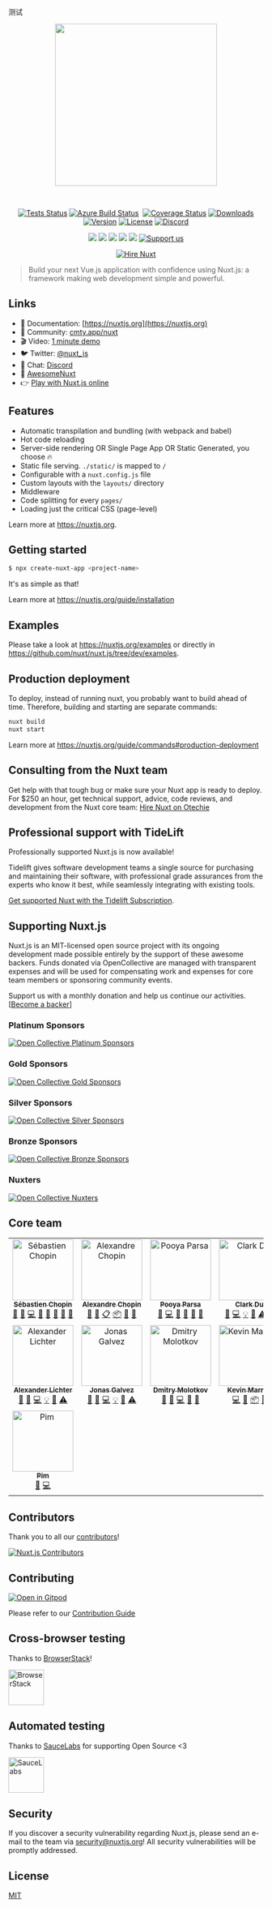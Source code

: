 测试

<p align="center"><img align="center" style="width:320px" src="https://nuxtjs.org/meta_400.png"/></p><br/>
<p align="center">
  <a href="https://github.com/nuxt/nuxt.js/actions?query=branch%3Adev+event%3Apush"><img src="https://github.com/nuxt/nuxt.js/workflows/test/badge.svg?branch=dev&event=push" alt="Tests Status"></a>
  <a href="https://dev.azure.com/nuxt/nuxt.js/_build/latest?definitionId=1"><img src="https://dev.azure.com/nuxt/nuxt.js/_apis/build/status/nuxt.js" alt="Azure Build Status"></a>
  <a href="https://codecov.io/gh/nuxt/nuxt.js"><img src="https://badgen.net/codecov/c/github/nuxt/nuxt.js/master" alt="Coverage Status"></a>
  <a href="https://www.npmjs.com/package/nuxt"><img src="https://badgen.net/npm/dm/nuxt" alt="Downloads"></a>
  <a href="https://www.npmjs.com/package/nuxt"><img src="https://badgen.net/npm/v/nuxt" alt="Version"></a>
  <a href="https://www.npmjs.com/package/nuxt"><img src="https://badgen.net/npm/license/nuxt" alt="License"></a>
  <a href="https://discord.nuxtjs.org/"><img src="https://badgen.net/badge/Discord/join-us/7289DA" alt="Discord"></a>
 </p>
 <p align="center">
  <a href="#platinum-sponsors" alt="Platinum Sponsors on Open Collective"><img src="https://opencollective.com/nuxtjs/tiers/platinum-sponsors/badge.svg" /></a>
  <a href="#gold-sponsors" alt="Gold Sponsors on Open Collective"><img src="https://opencollective.com/nuxtjs/tiers/gold-sponsors/badge.svg" /></a>
  <a href="#silver-sponsors" alt="Silver Sponsors on Open Collective"><img src="https://opencollective.com/nuxtjs/tiers/silver-sponsors/badge.svg" /></a>
  <a href="#bronze-sponsors" alt="Bronze Sponsors on Open Collective"><img src="https://opencollective.com/nuxtjs/tiers/bronze-sponsors/badge.svg" /></a>
  <a href="#nuxters" alt="Nuxters on Open Collective"><img src="https://opencollective.com/nuxtjs/tiers/nuxters/badge.svg" /></a>
  <a href="https://oc.nuxtjs.org/"><img src="https://img.shields.io/badge/Support%20us-Open%20Collective-41B883.svg" alt="Support us"></a>
</p>
<p align="center">
  <a href="https://otechie.com/nuxt?ref=badge"><img src="https://api.otechie.com/consultancy/nuxt/badge.svg" alt="Hire Nuxt"></a>
</p>

> Build your next Vue.js application with confidence using Nuxt.js: a framework making web development simple and powerful.

## Links

- 📘 Documentation: [https://nuxtjs.org](https://nuxtjs.org)
- 👥 Community: [cmty.app/nuxt](https://cmty.app/nuxt)
- 🎬 Video: [1 minute demo](https://www.youtube.com/watch?v=kmf-p-pTi40)
- 🐦 Twitter: [@nuxt_js](https://twitter.nuxtjs.org/)
- 💬 Chat: [Discord](https://discord.nuxtjs.org/)
- 🌟 [AwesomeNuxt](https://awesome.nuxtjs.org/)
- 👉 [Play with Nuxt.js online](https://template.nuxtjs.org)

## Features

- Automatic transpilation and bundling (with webpack and babel)
- Hot code reloading
- Server-side rendering OR Single Page App OR Static Generated, you choose :fire:
- Static file serving. `./static/` is mapped to `/`
- Configurable with a `nuxt.config.js` file
- Custom layouts with the `layouts/` directory
- Middleware
- Code splitting for every `pages/`
- Loading just the critical CSS (page-level)

Learn more at <https://nuxtjs.org>.

## Getting started

```sh
$ npx create-nuxt-app <project-name>
```

It's as simple as that!

Learn more at https://nuxtjs.org/guide/installation

## Examples

Please take a look at <https://nuxtjs.org/examples> or directly in <https://github.com/nuxt/nuxt.js/tree/dev/examples>.

## Production deployment

To deploy, instead of running nuxt, you probably want to build ahead of time. Therefore, building and starting are separate commands:

```bash
nuxt build
nuxt start
```

Learn more at https://nuxtjs.org/guide/commands#production-deployment

## Consulting from the Nuxt team

Get help with that tough bug or make sure your Nuxt app is ready to deploy. For $250 an hour, get technical support, advice, code reviews, and development from the Nuxt core team: [Hire Nuxt on Otechie](https://otechie.com/nuxt?ref=readme)

## Professional support with TideLift

Professionally supported Nuxt.js is now available!

Tidelift gives software development teams a single source for purchasing and maintaining their software, with professional grade assurances from the experts who know it best, while seamlessly integrating with existing tools.

[Get supported Nuxt with the Tidelift Subscription](https://tidelift.com/subscription/pkg/npm-nuxt?utm_source=npm-nuxt&utm_medium=readme).

## Supporting Nuxt.js

Nuxt.js is an MIT-licensed open source project with its ongoing development made possible entirely by the support of these awesome backers.
Funds donated via OpenCollective are managed with transparent expenses and will be used for compensating work and expenses for core team members or sponsoring community events.

Support us with a monthly donation and help us continue our activities. [[Become a backer](https://opencollective.com/nuxtjs#contribute)]

### Platinum Sponsors

[![Open Collective Platinum Sponsors][platinum-sponsors-src]][platinum-sponsors-href]

### Gold Sponsors

[![Open Collective Gold Sponsors][gold-sponsors-src]][gold-sponsors-href]

### Silver Sponsors

[![Open Collective Silver Sponsors][silver-sponsors-src]][silver-sponsors-href]

### Bronze Sponsors

[![Open Collective Bronze Sponsors][bronze-sponsors-src]][bronze-sponsors-href]

### Nuxters

[![Open Collective Nuxters][nuxters-src]][nuxters-href]

## Core team

<!-- ALL-CONTRIBUTORS-LIST:START - Do not remove or modify this section -->
<!-- prettier-ignore -->
<table><tr><td align="center"><a href="https://github.com/atinux"><img src="https://avatars2.githubusercontent.com/u/904724?v=4" width="120px;" alt="Sébastien Chopin"/><br /><sub><b>Sébastien Chopin</b></sub></a><br /><a href="#blog-Atinux" title="Blogposts">📝</a> <a href="https://github.com/Atinux/Nuxt.js/issues?q=author%3AAtinux" title="Bug reports">🐛</a> <a href="https://github.com/Atinux/Nuxt.js/commits?author=Atinux" title="Code">💻</a> <a href="#design-Atinux" title="Design">🎨</a> <a href="https://github.com/Atinux/Nuxt.js/commits?author=Atinux" title="Documentation">📖</a> <a href="#question-Atinux" title="Answering Questions">💬</a> <a href="#review-Atinux" title="Reviewed Pull Requests">👀</a> <a href="#talk-Atinux" title="Talks">📢</a></td><td align="center"><a href="https://github.com/alexchopin"><img src="https://avatars2.githubusercontent.com/u/4084277?v=4" width="120px;" alt="Alexandre Chopin"/><br /><sub><b>Alexandre Chopin</b></sub></a><br /><a href="#design-alexchopin" title="Design">🎨</a> <a href="https://github.com/Atinux/Nuxt.js/commits?author=alexchopin" title="Documentation">📖</a> <a href="#eventOrganizing-alexchopin" title="Event Organizing">📋</a> <a href="#platform-alexchopin" title="Packaging/porting to new platform">📦</a> <a href="#question-alexchopin" title="Answering Questions">💬</a> <a href="#talk-alexchopin" title="Talks">📢</a></td><td align="center"><a href="https://github.com/pi0"><img src="https://avatars0.githubusercontent.com/u/5158436?v=4" width="120px;" alt="Pooya Parsa"/><br /><sub><b>Pooya Parsa</b></sub></a><br /><a href="https://github.com/Atinux/Nuxt.js/issues?q=author%3Api0" title="Bug reports">🐛</a> <a href="https://github.com/Atinux/Nuxt.js/commits?author=pi0" title="Code">💻</a> <a href="#plugin-pi0" title="Plugin/utility libraries">🔌</a> <a href="#question-pi0" title="Answering Questions">💬</a> <a href="#review-pi0" title="Reviewed Pull Requests">👀</a> <a href="#tool-pi0" title="Tools">🔧</a></td><td align="center"><a href="https://github.com/clarkdo"><img src="https://avatars3.githubusercontent.com/u/4312154?v=4" width="120px;" alt="Clark Du"/><br /><sub><b>Clark Du</b></sub></a><br /><a href="https://github.com/Atinux/Nuxt.js/issues?q=author%3Aclarkdo" title="Bug reports">🐛</a> <a href="https://github.com/Atinux/Nuxt.js/commits?author=clarkdo" title="Code">💻</a> <a href="#example-clarkdo" title="Examples">💡</a> <a href="#review-clarkdo" title="Reviewed Pull Requests">👀</a> <a href="https://github.com/Atinux/Nuxt.js/commits?author=clarkdo" title="Tests">⚠️</a> <a href="#tool-clarkdo" title="Tools">🔧</a></td></tr><tr><td align="center"><a href="https://github.com/manniL"><img src="https://avatars0.githubusercontent.com/u/640208?s=460&v=4" width="120px;" alt="Alexander Lichter"/><br /><sub><b>Alexander Lichter</b></sub></a><br /><a href="#question-manniL" title="Answering Questions">💬</a> <a href="https://github.com/Atinux/Nuxt.js/issues?q=author%3AmanniL" title="Bug reports">🐛</a> <a href="https://github.com/Atinux/Nuxt.js/commits?author=manniL" title="Code">💻</a> <a href="#example-manniL" title="Examples">💡</a> <a href="#review-manniL" title="Reviewed Pull Requests">👀</a> <a href="https://github.com/Atinux/Nuxt.js/commits?author=manniL" title="Tests">⚠️</a></td><td align="center"><a href="https://github.com/galvez"><img src="https://avatars1.githubusercontent.com/u/12291?s=460&v=4" width="120px;" alt="Jonas Galvez"/><br /><sub><b>Jonas Galvez</b></sub></a><br /><a href="#question-galvez" title="Answering Questions">💬</a> <a href="https://github.com/Atinux/Nuxt.js/issues?q=author%3Agalvez" title="Bug reports">🐛</a> <a href="https://github.com/Atinux/Nuxt.js/commits?author=galvez" title="Code">💻</a> <a href="#example-galvez" title="Examples">💡</a> <a href="#review-galvez" title="Reviewed Pull Requests">👀</a> <a href="https://github.com/Atinux/Nuxt.js/commits?author=galvez" title="Tests">⚠️</a></td><td align="center"><a href="https://github.com/aldarund"><img src="https://avatars2.githubusercontent.com/u/571159?v=4" width="120px;" alt="Dmitry Molotkov"/><br /><sub><b>Dmitry Molotkov</b></sub></a><br /><a href="#question-aldarund" title="Answering Questions">💬</a> <a href="https://github.com/Atinux/Nuxt.js/issues?q=author%3Aaldarund" title="Bug reports">🐛</a> <a href="https://github.com/Atinux/Nuxt.js/commits?author=aldarund" title="Code">💻</a> <a href="#ideas-aldarund" title="Ideas, Planning, & Feedback">🤔</a> <a href="#review-aldarund" title="Reviewed Pull Requests">👀</a></td><td align="center"><a href="https://github.com/kevinmarrec"><img src="https://avatars2.githubusercontent.com/u/25272043?v=4" width="120px;" alt="Kevin Marrec"/><br /><sub><b>Kevin Marrec</b></sub></a><br /><a href="https://github.com/Atinux/Nuxt.js/commits?author=kevinmarrec" title="Code">💻</a> <a href="#ideas-kevinmarrec" title="Ideas, Planning, & Feedback">🤔</a> <a href="#platform-kevinmarrec" title="Packaging/porting to new platform">📦</a> <a href="#review-kevinmarrec" title="Reviewed Pull Requests">👀</a></td></tr><tr><td align="center"><a href="https://github.com/pimlie"><img src="https://avatars3.githubusercontent.com/u/1067403?v=4" width="120px;" alt="Pim"/><br /><sub><b>Pim</b></sub></a><br /><a href="https://github.com/Atinux/Nuxt.js/issues?q=author%3Apimlie" title="Bug reports">🐛</a> <a href="https://github.com/Atinux/Nuxt.js/commits?author=pimlie" title="Code">💻</a></td></tr></table>

<!-- ALL-CONTRIBUTORS-LIST:END -->

## Contributors

Thank you to all our [contributors](https://github.com/nuxt/nuxt.js/graphs/contributors)!

[![Nuxt.js Contributors][contributors-src]][contributors-href]

## Contributing

[![Open in Gitpod](https://gitpod.io/button/open-in-gitpod.svg)](https://gitpod.io/#https://github.com/nuxt/nuxt.js)

Please refer to our [Contribution Guide](https://nuxtjs.org/guide/contribution-guide#codefund_ad)

## Cross-browser testing

Thanks to [BrowserStack](http://browserstack.com)!

<a href="http://browserstack.com"><img height="70" src="https://nuxtjs.org/browserstack.svg" alt="BrowserStack"></a>

## Automated testing

Thanks to [SauceLabs](https://saucelabs.com) for supporting Open Source <3

<a href="https://saucelabs.com"><img height="70" src="https://nuxtjs.org/saucelabs.svg" alt="SauceLabs"></a>

## Security

If you discover a security vulnerability regarding Nuxt.js, please send an e-mail to the team via security@nuxtjs.org! All security vulnerabilities will be promptly addressed.

## License

[MIT](https://github.com/nuxt/nuxt.js/blob/dev/LICENSE)

<!-- Open Collective Tiers -->
[platinum-sponsors-src]: https://opencollective.com/nuxtjs/tiers/platinum-sponsors.svg?avatarHeight=96&width=890
[platinum-sponsors-href]: https://opencollective.com/nuxtjs#contributors
[gold-sponsors-src]: https://opencollective.com/nuxtjs/tiers/gold-sponsors.svg?avatarHeight=80&width=890
[gold-sponsors-href]: https://opencollective.com/nuxtjs#contributors
[silver-sponsors-src]: https://opencollective.com/nuxtjs/tiers/silver-sponsors.svg?avatarHeight=64&width=890
[silver-sponsors-href]: https://opencollective.com/nuxtjs#contributors
[bronze-sponsors-src]: https://opencollective.com/nuxtjs/tiers/bronze-sponsors.svg?avatarHeight=48&width=890
[bronze-sponsors-href]: https://opencollective.com/nuxtjs#contributors
[nuxters-src]: https://opencollective.com/nuxtjs/tiers/nuxters.svg?width=890&button=false
[nuxters-href]: https://opencollective.com/nuxtjs#contributors
[contributors-src]: https://opencollective.com/nuxtjs/contributors.svg?width=890&button=false
[contributors-href]: https://github.com/nuxt/nuxt.js/graphs/contributors

